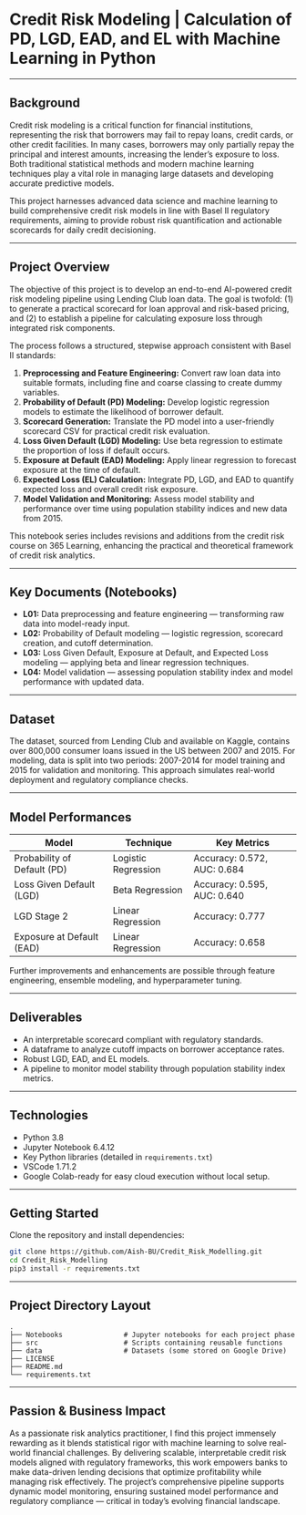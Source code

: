 # Credit Risk Modeling | Calculation of PD, LGD, EAD, and EL with Machine Learning in Python

---

## Background

Credit risk modeling is a critical function for financial institutions, representing the risk that borrowers may fail to repay loans, credit cards, or other credit facilities. In many cases, borrowers may only partially repay the principal and interest amounts, increasing the lender’s exposure to loss. Both traditional statistical methods and modern machine learning techniques play a vital role in managing large datasets and developing accurate predictive models.

This project harnesses advanced data science and machine learning to build comprehensive credit risk models in line with Basel II regulatory requirements, aiming to provide robust risk quantification and actionable scorecards for daily credit decisioning.

---

## Project Overview

The objective of this project is to develop an end-to-end AI-powered credit risk modeling pipeline using Lending Club loan data. The goal is twofold: (1) to generate a practical scorecard for loan approval and risk-based pricing, and (2) to establish a pipeline for calculating exposure loss through integrated risk components.

The process follows a structured, stepwise approach consistent with Basel II standards:

1. **Preprocessing and Feature Engineering:** Convert raw loan data into suitable formats, including fine and coarse classing to create dummy variables.
2. **Probability of Default (PD) Modeling:** Develop logistic regression models to estimate the likelihood of borrower default.
3. **Scorecard Generation:** Translate the PD model into a user-friendly scorecard CSV for practical credit risk evaluation.
4. **Loss Given Default (LGD) Modeling:** Use beta regression to estimate the proportion of loss if default occurs.
5. **Exposure at Default (EAD) Modeling:** Apply linear regression to forecast exposure at the time of default.
6. **Expected Loss (EL) Calculation:** Integrate PD, LGD, and EAD to quantify expected loss and overall credit risk exposure.
7. **Model Validation and Monitoring:** Assess model stability and performance over time using population stability indices and new data from 2015.

This notebook series includes revisions and additions from the credit risk course on 365 Learning, enhancing the practical and theoretical framework of credit risk analytics.

---

## Key Documents (Notebooks)

* **L01:** Data preprocessing and feature engineering — transforming raw data into model-ready input.
* **L02:** Probability of Default modeling — logistic regression, scorecard creation, and cutoff determination.
* **L03:** Loss Given Default, Exposure at Default, and Expected Loss modeling — applying beta and linear regression techniques.
* **L04:** Model validation — assessing population stability index and model performance with updated data.

---

## Dataset

The dataset, sourced from Lending Club and available on Kaggle, contains over 800,000 consumer loans issued in the US between 2007 and 2015. For modeling, data is split into two periods: 2007-2014 for model training and 2015 for validation and monitoring. This approach simulates real-world deployment and regulatory compliance checks.

---

## Model Performances

| Model                       | Technique           | Key Metrics                 |
| --------------------------- | ------------------- | --------------------------- |
| Probability of Default (PD) | Logistic Regression | Accuracy: 0.572, AUC: 0.684 |
| Loss Given Default (LGD)    | Beta Regression     | Accuracy: 0.595, AUC: 0.640 |
| LGD Stage 2                 | Linear Regression   | Accuracy: 0.777             |
| Exposure at Default (EAD)   | Linear Regression   | Accuracy: 0.658             |

Further improvements and enhancements are possible through feature engineering, ensemble modeling, and hyperparameter tuning.

---

## Deliverables

* An interpretable scorecard compliant with regulatory standards.
* A dataframe to analyze cutoff impacts on borrower acceptance rates.
* Robust LGD, EAD, and EL models.
* A pipeline to monitor model stability through population stability index metrics.

---

## Technologies

* Python 3.8
* Jupyter Notebook 6.4.12
* Key Python libraries (detailed in `requirements.txt`)
* VSCode 1.71.2
* Google Colab-ready for easy cloud execution without local setup.

---

## Getting Started

Clone the repository and install dependencies:

```bash
git clone https://github.com/Aish-BU/Credit_Risk_Modelling.git
cd Credit_Risk_Modelling
pip3 install -r requirements.txt
```

---

## Project Directory Layout

```
.
├── Notebooks               # Jupyter notebooks for each project phase  
├── src                     # Scripts containing reusable functions
├── data                    # Datasets (some stored on Google Drive)    
├── LICENSE
├── README.md 
└── requirements.txt
```

---

## Passion & Business Impact

As a passionate risk analytics practitioner, I find this project immensely rewarding as it blends statistical rigor with machine learning to solve real-world financial challenges. By delivering scalable, interpretable credit risk models aligned with regulatory frameworks, this work empowers banks to make data-driven lending decisions that optimize profitability while managing risk effectively. The project’s comprehensive pipeline supports dynamic model monitoring, ensuring sustained model performance and regulatory compliance — critical in today’s evolving financial landscape.

